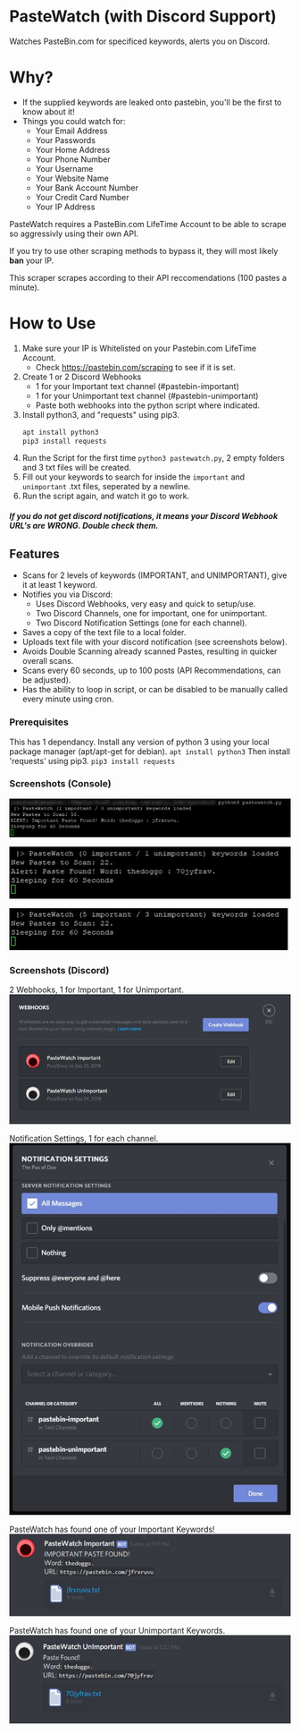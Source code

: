 # PasteWatch (with Discord Support)

Watches PasteBin.com for specificed keywords, alerts you on Discord. 

# Why?
* If the supplied keywords are leaked onto pastebin, you'll be the first to know about it!
* Things you could watch for:
    * Your Email Address
    * Your Passwords
    * Your Home Address
    * Your Phone Number
    * Your Username
    * Your Website Name
    * Your Bank Account Number
    * Your Credit Card Number
    * Your IP Address

PasteWatch requires a PasteBin.com LifeTime Account to be able to scrape so aggressivly using their own API. 

If you try to use other scraping methods to bypass it, they will most likely **ban** your IP.

This scraper scrapes according to their API reccomendations (100 pastes a minute).

# How to Use
1. Make sure your IP is Whitelisted on your Pastebin.com LifeTime Account.
    - Check https://pastebin.com/scraping to see if it is set. 
2. Create 1 or 2 Discord Webhooks
    - 1 for your Important text channel (#pastebin-important)
    - 1 for your Unimportant text channel (#pastebin-unimportant)
    - Paste both webhooks into the python script where indicated.
3. Install python3, and "requests" using pip3. 
    ```
    apt install python3
    pip3 install requests
    ```
4. Run the Script for the first time `python3 pastewatch.py`, 2 empty folders and 3 txt files will be created. 
5. Fill out your keywords to search for inside the `important` and `unimportant` .txt files, seperated by a newline.
6. Run the script again, and watch it go to work.

##### If you do not get discord notifications, it means your Discord Webhook URL's are WRONG. Double check them.

## Features

* Scans for 2 levels of keywords (IMPORTANT, and UNIMPORTANT), give it at least 1 keyword.
* Notifies you via Discord:
    * Uses Discord Webhooks, very easy and quick to setup/use. 
    * Two Discord Channels, one for important, one for unimportant.
    * Two Discord Notification Settings (one for each channel).
* Saves a copy of the text file to a local folder.
* Uploads text file with your discord notification (see screenshots below).
* Avoids Double Scanning already scanned Pastes, resulting in quicker overall scans. 
* Scans every 60 seconds, up to 100 posts (API Recommendations, can be adjusted).
* Has the ability to loop in script, or can be disabled to be manually called every minute using cron.

### Prerequisites

This has 1 dependancy.
Install any version of python 3 using your local package manager (apt/apt-get for debian).
`apt install python3`
Then install 'requests' using pip3. 
`pip3 install requests`


### Screenshots (Console)
![ConsoleExampleImportant.JPG](Screenshots/ConsoleExampleImportant.JPG)

![ConsoleExampleUnimportant.JPG](Screenshots/ConsoleExampleUnimportant.JPG)

![ConsoleExampleNoneFound.JPG](Screenshots/ConsoleExampleNoneFound.JPG)

### Screenshots (Discord)
2 Webhooks, 1 for Important, 1 for Unimportant.
![DiscordHooksExample.JPG](Screenshots/DiscordHooksExample.JPG)

Notification Settings, 1 for each channel.
![DiscordNotificationExample.JPG](Screenshots/DiscordNotificationExample.JPG)

PasteWatch has found one of your Important Keywords!
![DiscordImportantFound.JPG](Screenshots/DiscordImportantFound.JPG)

PasteWatch has found one of your Unimportant Keywords.
![DiscordUnimportantFound.JPG](Screenshots/DiscordUnimportantFound.JPG)
